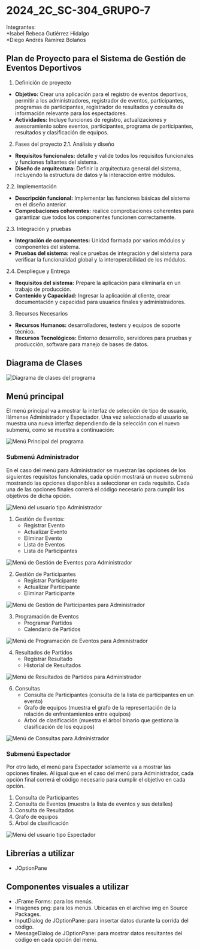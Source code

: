 # 2024_2C_SC-304_GRUPO-7
Integrantes:  
*Isabel Rebeca Gutiérrez Hidalgo  
*Diego Andrés Ramírez Bolaños  

## Plan de Proyecto para el Sistema de Gestión de Eventos Deportivos 
1. Definición de proyecto  
* **Objetivo:** Crear una aplicación para el registro de eventos deportivos, permitir a los administradores, registrador de eventos, participantes, programas de participantes, registrador de resultados y consulta de información relevante para los espectadores.  
* **Actividades:** Incluye funciones de registro, actualizaciones y asesoramiento sobre eventos, participantes, programa de participantes, resultados y clasificación de equipos.  

2. Fases del proyecto
  2.1. Análisis y diseño  
  * **Requisitos funcionales:** detalle y valide todos los requisitos funcionales y funciones faltantes del sistema. 
  * **Diseño de arquitectura:** Definir la arquitectura general del sistema, incluyendo la estructura de datos y la interacción entre módulos.  

  2.2. Implementación  
  * **Descripción funcional:** Implementar las funciones básicas del sistema en el diseño anterior.  
  * **Comprobaciones coherentes:** realice comprobaciones coherentes para garantizar que todos los componentes funcionen correctamente.  

  2.3. Integración y pruebas  
  * **Integración de componentes:** Unidad formada por varios módulos y componentes del sistema.  
  * **Pruebas del sistema:** realice pruebas de integración y del sistema para verificar la funcionalidad global y la interoperabilidad de los módulos.  

  2.4. Despliegue y Entrega  
  * **Requisitos del sistema:** Prepare la aplicación para eliminarla en un trabajo de producción.  
  * **Contenido y Capacidad:** Ingresar la aplicación al cliente, crear documentación y capacidad para usuarios finales y administradores.

3. Recursos Necesarios  
* **Recursos Humanos:** desarrolladores, testers y equipos de soporte técnico.  
* **Recursos Tecnológicos:** Entorno desarrollo, servidores para pruebas y producción, software para manejo de bases de datos.

## Diagrama de Clases

![Diagrama de clases del programa](/Imagenes/DiagramaClases.JPG)

## Menú principal
El menú principal va a mostrar la interfaz de selección de tipo de usuario, llámense Administrador y Espectador. Una vez seleccionado el usuario se muestra una nueva interfaz dependiendo de la selección con el nuevo submenú, como se muestra a continuación:

![Menú Principal del programa](/Imagenes/Menus/MenuPrincipal1.png)

### Submenú Administrador
En el caso del menú para Administrador se muestran las opciones de los siguientes requisitos funcionales, cada opción mostrará un nuevo submenú mostrando las opciones disponibles a seleccionar en cada requisito. Cada una de las opciones finales correrá el código necesario para cumplir los objetivos de dicha opción.

![Menú del usuario tipo Administrador](/Imagenes/Menus/MenuAdministrador.png)

1. Gestión de Eventos:  
   * Registrar Evento  
   * Actualizar Evento  
   * Eliminar Evento  
   * Lista de Eventos  
   * Lista de Participantes  

![Menú de Gestión de Eventos para Administrador](/Imagenes/Menus/GestionEventos.png)

2. Gestión de Participantes  
   * Registrar Participante  
   * Actualizar Participante  
   * Eliminar Participante

![Menú de Gestión de Participantes para Administrador](/Imagenes/Menus/GestionParticipantes.png)
    
3. Programación de Eventos  
   * Programar Partidos  
   * Calendario de Partidos

![Menú de Programación de Eventos para Administrador](/Imagenes/Menus/ProgramacionEventos1.png)
     
4. Resultados de Partidos  
   * Registrar Resultado  
   * Historial de Resultados

![Menú de Resultados de Partidos para Administrador](/Imagenes/Menus/ResultadosPartidos.png)  
   
6. Consultas  
   * Consulta de Participantes (consulta de la lista de participantes en un evento)  
   * Grafo de equipos (muestra el grafo de la representación de la relación de enfrentamientos entre equipos)  
   * Árbol de clasificación (muestra el árbol binario que gestiona la clasificación de los equipos)
  
![Menú de Consultas para Administrador](/Imagenes/Menus/Consultas.png)

### Submenú Espectador
Por otro lado, el menú para Espectador solamente va a mostrar las opciones finales. Al igual que en el caso del menú para Administrador, cada opción final correrá el código necesario para cumplir el objetivo en cada opción.
1. Consulta de Participantes  
2. Consulta de Eventos (muestra la lista de eventos y sus detalles)  
3. Consulta de Resultados  
4. Grafo de equipos  
5. Árbol de clasificación

![Menú del usuario tipo Espectador](/Imagenes/Menus/MenuEspectador.png) 

## Librerías a utilizar
* JOptionPane  

## Componentes visuales a utilizar
* JFrame Forms: para los menús.  
* Imagenes png: para los menús. Ubicadas en el archivo img en Source Packages.  
* InputDialog de JOptionPane: para insertar datos durante la corrida del código.  
* MessageDialog de JOptionPane: para mostrar datos resultantes del código en cada opción del menú.  
